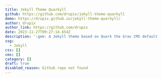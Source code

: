 ```yaml
---
title: Jekyll Theme Quarkyll
github: https://github.com/drupix/jekyll-theme-quarkyll
demo: https://drupix.github.io/jekyll-theme-quarkyll/
author: drupix
author_link: https://github.com/drupix
date: 2023-11-27T09:27:14.654Z
description: ':gem: A Jekyll theme based on Quark the Grav CMS default theme.'
ssg:
  - Jekyll
css: []
cms: []
category: []
draft: true
disabled_reason: Github repo not found
---
```

